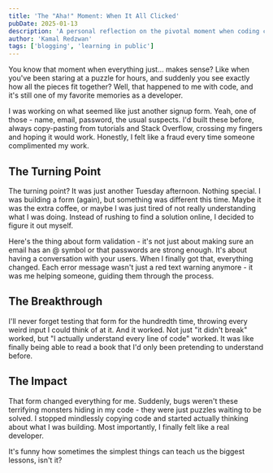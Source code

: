 ```yaml
---
title: 'The "Aha!" Moment: When It All Clicked'
pubDate: 2025-01-13
description: 'A personal reflection on the pivotal moment when coding clicked for me'
author: 'Kamal Redzwan'
tags: ['blogging', 'learning in public']
---
```


You know that moment when everything just... makes sense? Like when you've been staring at a puzzle for hours, and suddenly you see exactly how all the pieces fit together? Well, that happened to me with code, and it's still one of my favorite memories as a developer.

I was working on what seemed like just another signup form. Yeah, one of those - name, email, password, the usual suspects. I'd built these before, always copy-pasting from tutorials and Stack Overflow, crossing my fingers and hoping it would work. Honestly, I felt like a fraud every time someone complimented my work.

## The Turning Point

The turning point? It was just another Tuesday afternoon. Nothing special. I was building a form (again), but something was different this time. Maybe it was the extra coffee, or maybe I was just tired of not really understanding what I was doing. Instead of rushing to find a solution online, I decided to figure it out myself.

Here's the thing about form validation - it's not just about making sure an email has an @ symbol or that passwords are strong enough. It's about having a conversation with your users. When I finally got that, everything changed. Each error message wasn't just a red text warning anymore - it was me helping someone, guiding them through the process.

## The Breakthrough

I'll never forget testing that form for the hundredth time, throwing every weird input I could think of at it. And it worked. Not just "it didn't break" worked, but "I actually understand every line of code" worked. It was like finally being able to read a book that I'd only been pretending to understand before.

## The Impact

That form changed everything for me. Suddenly, bugs weren't these terrifying monsters hiding in my code - they were just puzzles waiting to be solved. I stopped mindlessly copying code and started actually thinking about what I was building. Most importantly, I finally felt like a real developer.

It's funny how sometimes the simplest things can teach us the biggest lessons, isn't it?
